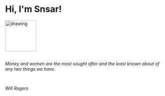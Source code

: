<h1>Hi, I'm Snsar!</h1> <img src="https://acegif.com/wp-content/uploads/2021/4fh5wi/pepefrg-21.gif" alt="drawing"  height = "100"/> <br> <br> <p><i>Money and women are the most sought after and the least known about of any two things we have.</i></p> <br> <p><i>Will Rogers</i></p>